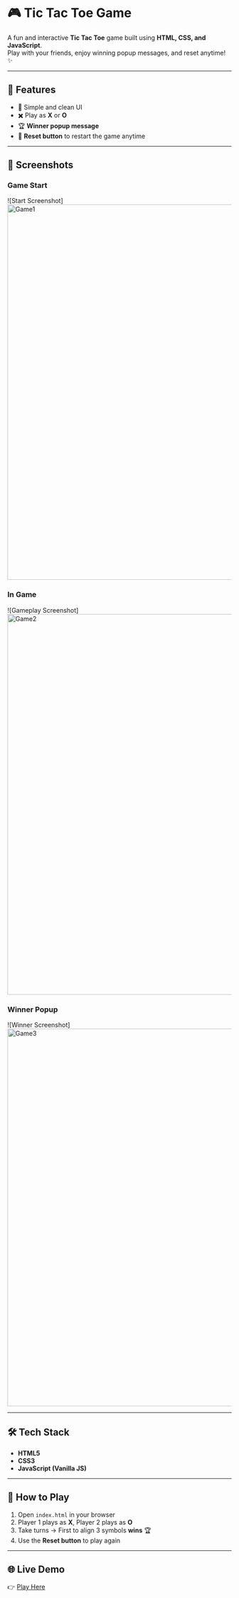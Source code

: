 # 🎮 Tic Tac Toe Game

A fun and interactive **Tic Tac Toe** game built using **HTML, CSS, and JavaScript**.  
Play with your friends, enjoy winning popup messages, and reset anytime! ✨  

---

## 🚀 Features
- 🎨 Simple and clean UI  
- ✖️ Play as **X** or **O**  
- 🏆 **Winner popup message**  
- 🔄 **Reset button** to restart the game anytime  

---

## 📸 Screenshots

### Game Start
![Start Screenshot]<img width="1492" height="843" alt="Game1" src="https://github.com/user-attachments/assets/53a926fc-2d9e-4dcf-9cdc-7fb21b9bdbf8" />


### In Game
![Gameplay Screenshot]<img width="1455" height="855" alt="Game2" src="https://github.com/user-attachments/assets/b3b67172-b566-4d0f-bce2-3a1710309332" />


### Winner Popup
![Winner Screenshot]<img width="1436" height="848" alt="Game3" src="https://github.com/user-attachments/assets/9c586171-34e1-4e0c-9bca-87f593f1ec3e" />

---

## 🛠️ Tech Stack
- **HTML5**  
- **CSS3**  
- **JavaScript (Vanilla JS)**  

---

## 🎯 How to Play
1. Open `index.html` in your browser  
2. Player 1 plays as **X**, Player 2 plays as **O**  
3. Take turns → First to align 3 symbols **wins** 🏆  
4. Use the **Reset button** to play again  

---

## 🌐 Live Demo
👉 [Play Here](https://vishalchaudhari27.github.io/Tic-Tac-Toe-Game/)  
